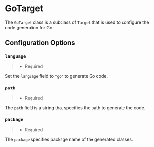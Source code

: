 # GoTarget

The `GoTarget` class is a subclass of `Target` 
that is used to configure the code generation for Go.

## Configuration Options

### `language`

> - Required

Set the `language` field to `"go"` to generate Go code.

### `path`

> - Required

The `path` field is a string that specifies the path to generate the code.

### `package`

> - Required

The `package` specifies package name of the generated classes.
